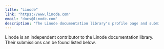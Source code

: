 ```yaml
---
title: "Linode"
link: "https://www.linode.com"
email: "docs@linode.com"
description: "The Linode documentation library's profile page and submission listing for Linode"
---
```


Linode is an independent contributor to the Linode documentation library. Their submissions can be found listed below.